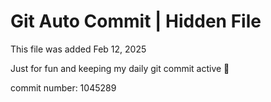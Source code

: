 # Git Auto Commit | Hidden File

This file was added Feb 12, 2025

Just for fun and keeping my daily git commit active 🤪

commit number: 1045289
